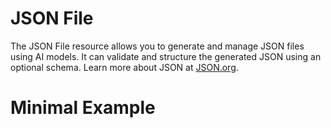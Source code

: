 # JSON File

The JSON File resource allows you to generate and manage JSON files using AI models. It can validate and structure the generated JSON using an optional schema. Learn more about JSON at [JSON.org](https://www.json.org/).

# Minimal Example